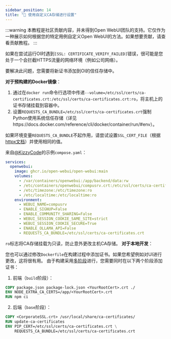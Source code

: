 ```yaml
---
sidebar_position: 14
title: "🛃 使用自定义CA存储进行设置"
---
```


:::warning
本教程是社区贡献内容，并未得到Open WebUI团队的支持。它仅作为一种展示如何根据您的特定用例自定义Open WebUI的方法。如果想要贡献，请查看贡献教程。
:::

如果在尝试运行OI时遇到`[SSL: CERTIFICATE_VERIFY_FAILED]`错误，很可能是您处于一个会拦截HTTPS流量的网络环境（例如公司网络）。

要解决此问题，您需要将新证书添加到OI的信任存储中。

**对于预构建的Docker镜像**：

1. 通过在`docker run`命令行选项中传递`--volume=/etc/ssl/certs/ca-certificates.crt:/etc/ssl/certs/ca-certificates.crt:ro`，将主机上的证书存储挂载到容器中。
2. 设置`REQUESTS_CA_BUNDLE=/etc/ssl/certs/ca-certificates.crt`强制Python使用系统信任存储（详见https://docs.docker.com/reference/cli/docker/container/run/#env）。

如果环境变量`REQUESTS_CA_BUNDLE`不起作用，请尝试设置`SSL_CERT_FILE`（根据[httpx文档](https://www.python-httpx.org/environment_variables/#ssl_cert_file)）并使用相同的值。

来自[@KizzyCode](https://github.com/open-webui/open-webui/issues/1398#issuecomment-2258463210)的示例`compose.yaml`：

```yaml
services:
  openwebui:
    image: ghcr.io/open-webui/open-webui:main
    volumes:
      - /var/containers/openwebui:/app/backend/data:rw
      - /etc/containers/openwebui/compusrv.crt:/etc/ssl/certs/ca-certificates.crt:ro
      - /etc/timezone:/etc/timezone:ro
      - /etc/localtime:/etc/localtime:ro
    environment:
      - WEBUI_NAME=compusrv
      - ENABLE_SIGNUP=False
      - ENABLE_COMMUNITY_SHARING=False
      - WEBUI_SESSION_COOKIE_SAME_SITE=strict
      - WEBUI_SESSION_COOKIE_SECURE=True
      - ENABLE_OLLAMA_API=False
      - REQUESTS_CA_BUNDLE=/etc/ssl/certs/ca-certificates.crt
```

`ro`标志将CA存储挂载为只读，防止意外更改主机CA存储。
**对于本地开发**：

您也可以通过修改`Dockerfile`在构建过程中添加证书。如果您希望例如对UI进行更改，这将很有用。
由于构建采用[多阶段](https://docs.docker.com/build/building/multi-stage/)进行，您需要同时在以下两个阶段添加证书：

1. 前端（`build`阶段）：

```dockerfile
COPY package.json package-lock.json <YourRootCert>.crt ./
ENV NODE_EXTRA_CA_CERTS=/app/<YourRootCert>.crt
RUN npm ci
```

2. 后端（`base`阶段）：

```dockerfile
COPY <CorporateSSL.crt> /usr/local/share/ca-certificates/
RUN update-ca-certificates
ENV PIP_CERT=/etc/ssl/certs/ca-certificates.crt \
    REQUESTS_CA_BUNDLE=/etc/ssl/certs/ca-certificates.crt
```
